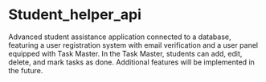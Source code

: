 # Student_helper_api
Advanced student assistance application connected to a database, featuring a user registration system with email verification and a user panel equipped with Task Master. In the Task Master, students can add, edit, delete, and mark tasks as done. Additional features will be implemented in the future.
